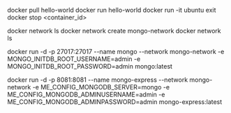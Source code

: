 docker pull hello-world
docker run hello-world
docker run -it ubuntu
exit
docker stop <container_id>

docker network ls
docker network create mongo-network
docker network ls

docker run -d -p 27017:27017 --name mongo --network mongo-network -e MONGO_INITDB_ROOT_USERNAME=admin -e MONGO_INITDB_ROOT_PASSWORD=admin mongo:latest

docker run -d -p 8081:8081 --name mongo-express --network mongo-network -e ME_CONFIG_MONGODB_SERVER=mongo -e ME_CONFIG_MONGODB_ADMINUSERNAME=admin -e ME_CONFIG_MONGODB_ADMINPASSWORD=admin mongo-express:latest